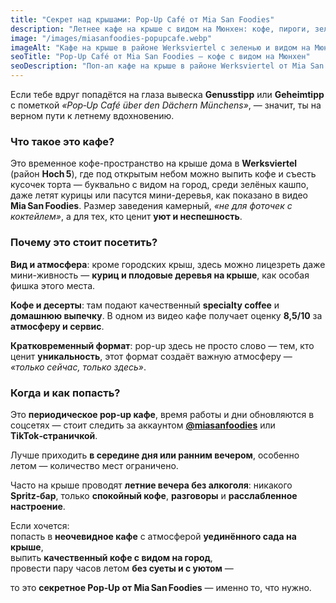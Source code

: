 ```yaml
---
title: "Секрет над крышами: Pop‑Up Café от Mia San Foodies"
description: "Летнее кафе на крыше с видом на Мюнхен: кофе, пироги, зелень, курочки под деревьями и полное ощущение уюта — только в тёплое время года!"
image: "/images/miasanfoodies-popupcafe.webp"
imageAlt: "Кафе на крыше в районе Werksviertel с зеленью и видом на Мюнхен"
seoTitle: "Pop‑Up Café от Mia San Foodies — кофе с видом на Мюнхен"
seoDescription: "Поп‑ап кафе на крыше в районе Werksviertel от Mia San Foodies: specialty coffee, домашние десерты, зелёный оазис и курицы среди деревьев — только летом!"
---
```


Если тебе вдруг попадётся на глаза вывеска **Genusstipp** или **Geheimtipp** с пометкой *«Pop‑Up Café über den Dächern Münchens»*, — значит, ты на верном пути к летнему вдохновению.

### Что такое это кафе?

Это временное кофе-пространство на крыше дома в **Werksviertel** (район **Hoch 5**), где под открытым небом можно выпить кофе и съесть кусочек торта — буквально с видом на город, среди зелёных кашпо, даже летят курицы или пасутся мини-деревья, как показано в видео **Mia San Foodies**. Размер заведения камерный, *«не для фоточек с коктейлем»*, а для тех, кто ценит **уют и неспешность**.

### Почему это стоит посетить?

**Вид и атмосфера**: кроме городских крыш, здесь можно лицезреть даже мини-живность — **куриц и плодовые деревья на крыше**, как особая фишка этого места.

**Кофе и десерты**: там подают качественный **specialty coffee** и **домашнюю выпечку**. В одном из видео кафе получает оценку **8,5/10** за **атмосферу и сервис**.

**Кратковременный формат**: pop-up здесь не просто слово — тем, кто ценит **уникальность**, этот формат создаёт важную атмосферу — *«только сейчас, только здесь»*.

### Когда и как попасть?

Это **периодическое pop‑up кафе**, время работы и дни обновляются в соцсетях — стоит следить за аккаунтом [**@miasanfoodies**](https://www.instagram.com/miasanfoodies/) или **TikTok‑страничкой**.

Лучше приходить **в середине дня или ранним вечером**, особенно летом — количество мест ограничено.

Часто на крыше проводят **летние вечера без алкоголя**: никакого **Spritz‑бар**, только **спокойный кофе**, **разговоры** и **расслабленное настроение**.


Если хочется:  
попасть в **неочевидное кафе** с атмосферой **уединённого сада на крыше**,  
выпить **качественный кофе с видом на город**,  
провести пару часов летом **без суеты и с уютом** —

то это **секретное Pop‑Up от Mia San Foodies** — именно то, что нужно.
